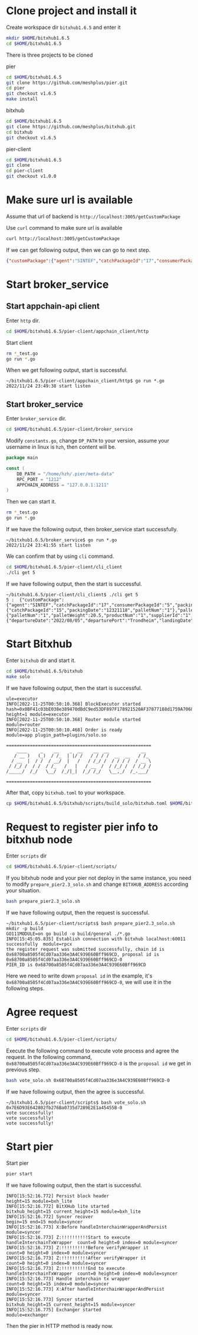 # Clone project and install it

Create workspace dir `bitxhub1.6.5` and enter it

```sh
mkdir $HOME/bitxhub1.6.5
cd $HOME/bitxhub1.6.5
```

There is three projects to be cloned

pier

```sh
cd $HOME/bitxhub1.6.5
git clone https://github.com/meshplus/pier.git
cd pier
git checkout v1.6.5
make install
```

bitxhub

```sh
cd $HOME/bitxhub1.6.5
git clone https://github.com/meshplus/bitxhub.git
cd bitxhub
git checkout v1.6.5
```

pier-client

```sh
cd $HOME/bitxhub1.6.5
git clone 
cd pier-client
git checkout v1.0.0
```

# Make sure url is available

Assume that url of backend is `http://localhost:3005/getCustomPackage`

Use `curl` command to make sure url is available

```sh
curl http://localhost:3005/getCustomPackage
```

If we can get following output, then we can go to next step.

```json
{"customPackage":{"agent":"SINTEF","catchPackageId":"17","consumerPackageId":"5","packingDate":"12321112"},"catchPackage":{"catchPackageId":"15","packingDate":"12321118","palletNum":"1"},"pallet":{"palletNum":"1","palletWeight":20.5,"productNum":"1","supplierId":"1","tripNo":"10"},"trip":{"departureDate":"2022/08/05","departurePort":"Trondheim","landingDate":"2022/08/15","landingPort":"Burgen","tripNo":"10","tripWithinYearNo":"240","vesselName":"Vessel"}}
```

# Start broker_service

## Start appchain-api client

Enter `http` dir.

```sh
cd $HOME/bitxhub1.6.5/pier-client/appchain_client/http
```

Start client

```sh
rm *_test.go
go run *.go
```

When we get following output, start is successful.

```
~/bitxhub1.6.5/pier-client/appchain_client/http$ go run *.go
2022/11/24 23:49:38 start listen
```

## Start broker_service

Enter `broker_service` dir.

```sh
cd $HOME/bitxhub1.6.5/pier-client/broker_service
```

Modify `constants.go`, change `DP_PATH` to your version, assume your username in linux is `hzh`, then content will be.

```go
package main

const (
	DB_PATH = "/home/hzh/.pier/meta-data"
	RPC_PORT = "1212"
	APPCHAIN_ADDRESS = "127.0.0.1:1211"
)
```

Then we can start it.

```sh
rm *_test.go
go run *.go
```

If we have the following output, then broker_service start successfully.

```
~/bitxhub1.6.5/broker_service$ go run *.go
2022/11/24 23:41:55 start listen
```

We can confirm that by using `cli` command. 

```sh
cd $HOME/bitxhub1.6.5/pier-client/cli_client
./cli get 5
```

If we have following output, then the start is successful.

```
~/bitxhub1.6.5/pier-client/cli_client$ ./cli get 5
5 :  {"customPackage":{"agent":"SINTEF","catchPackageId":"17","consumerPackageId":"5","packingDate":"12321112"},"catchPackage":{"catchPackageId":"15","packingDate":"12321118","palletNum":"1"},"pallet":{"palletNum":"1","palletWeight":20.5,"productNum":"1","supplierId":"1","tripNo":"10"},"trip":{"departureDate":"2022/08/05","departurePort":"Trondheim","landingDate":"2022/08/15","landingPort":"Burgen","tripNo":"10","tripWithinYearNo":"240","vesselName":"Vessel"}}
```

# Start Bitxhub

Enter `bitxhub` dir and start it.

```sh
cd $HOME/bitxhub1.6.5/bitxhub
make solo
```

If we have following output, then the start is successful.

```
ule=executor
INFO[2022-11-25T00:50:10.368] BlockExecutor started                         hash=0x0BF41c03bE038e389470dBdC9ed53DF897F178921520AF37877188d1759A7068 height=1 module=executor
INFO[2022-11-25T00:50:10.368] Router module started                         module=router
INFO[2022-11-25T00:50:10.468] Order is ready                                module=app plugin_path=plugins/solo.so

=======================================================
    ____     _    __    _  __    __  __            __
   / __ )   (_)  / /_  | |/ /   / / / /  __  __   / /_
  / __  |  / /  / __/  |   /   / /_/ /  / / / /  / __ \
 / /_/ /  / /  / /_   /   |   / __  /  / /_/ /  / /_/ /
/_____/  /_/   \__/  /_/|_|  /_/ /_/   \__,_/  /_.___/

=======================================================
```

After that, copy `bitxhub.toml` to your workspace.

```sh
cp $HOME/bitxhub1.6.5/bitxhub/scripts/build_solo/bitxhub.toml $HOME/bitxhub1.6.5/bitxhub.toml
```

# Request to register pier info to bitxhub node

Enter `scripts` dir 

```sh
cd $HOME/bitxhub1.6.5/pier-client/scripts/
```

If you bitxhub node and your pier not deploy in the same instance, you need to modify `prepare_pier2.3_solo.sh` and change `BITXHUB_ADDRESS` according your situation.

```sh
bash prepare_pier2.3_solo.sh
```

If we have following output, then the request is successful.

```
~/bitxhub1.6.5/pier-client/scripts$ bash prepare_pier2.3_solo.sh 
mkdir -p build
GO111MODULE=on go build -o build/general ./*.go
INFO[15:45:05.835] Establish connection with bitxhub localhost:60011 successfully  module=rpcx
the register request was submitted successfully, chain id is 0x68700a8505f4Cd07aa336e3A4C939E60Bff969CD, proposal id is 0x68700a8505f4Cd07aa336e3A4C939E60Bff969CD-0
PIER_ID is 0x68700a8505f4Cd07aa336e3A4C939E60Bff969CD
```

Here we need to write down `proposal id` in the example, it's `0x68700a8505f4Cd07aa336e3A4C939E60Bff969CD-0`, we will use it in the following steps.

# Agree request

Enter `scripts` dir

```sh
cd $HOME/bitxhub1.6.5/pier-client/scripts/
```

Execute the following command to execute vote process and agree the request. In the following command, `0x68700a8505f4Cd07aa336e3A4C939E60Bff969CD-0` is the `proposal id` we get in previous step.

```sh
bash vote_solo.sh 0x68700a8505f4Cd07aa336e3A4C939E60Bff969CD-0
```

If we have following output, then the agree is successful.

```
~/bitxhub1.6.5/pier-client/scripts$ bash vote_solo.sh 0x7E6D93E642802fb276Ba0735d7289E2E1a45455B-0
vote successfully!
vote successfully!
vote successfully!
```

# Start pier

Start pier

```sh
pier start
```

If we have following output, then the start is successful.

```
INFO[15:52:16.772] Persist block header                          height=15 module=bxh_lite
INFO[15:52:16.772] BitXHub lite started                          bitxhub_height=15 current_height=15 module=bxh_lite
INFO[15:52:16.772] Syncer recover                                begin=15 end=15 module=syncer
INFO[15:52:16.773] X:Before handleInterchainWrapperAndPersist    module=syncer
INFO[15:52:16.773] Z:!!!!!!!!!!Start to execute handleInterchainTxWrapper  count=0 height=0 index=0 module=syncer
INFO[15:52:16.773] Z:!!!!!!!!!!Before verifyWrapper it           count=0 height=0 index=0 module=syncer
INFO[15:52:16.773] Z:!!!!!!!!!!After verifyWrapper it            count=0 height=0 index=0 module=syncer
INFO[15:52:16.773] Z:!!!!!!!!!!End to execute handleInterchainTxWrapper  count=0 height=0 index=0 module=syncer
INFO[15:52:16.773] Handle interchain tx wrapper                  count=0 height=15 index=0 module=syncer
INFO[15:52:16.773] X:After handleInterchainWrapperAndPersist     module=syncer
INFO[15:52:16.773] Syncer started                                bitxhub_height=15 current_height=15 module=syncer
INFO[15:52:16.775] Exchanger started                             module=exchanger
```



Then the pier in HTTP method is ready now.
